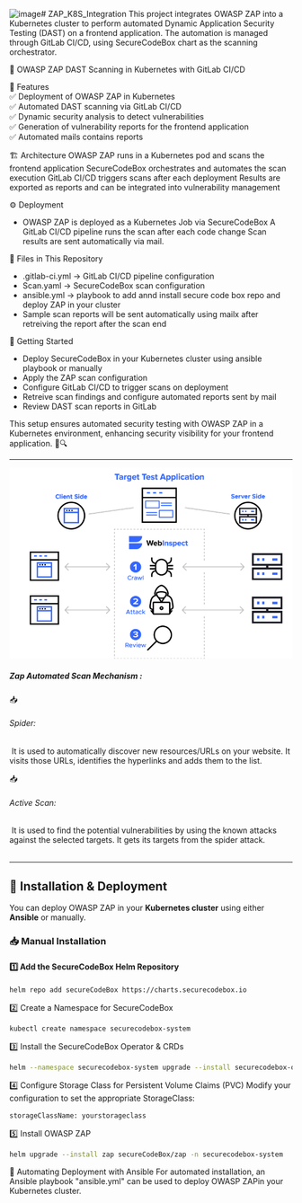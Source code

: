 ![image](https://github.com/user-attachments/assets/279c6a35-c90b-4667-9bea-cf3e0831a2a6)# ZAP_K8S_Integration
This project integrates OWASP ZAP into a Kubernetes cluster to perform automated Dynamic Application Security Testing (DAST) on a frontend application. The automation is managed through GitLab CI/CD, using SecureCodeBox chart as the scanning orchestrator.

🚀 OWASP ZAP DAST Scanning in Kubernetes with GitLab CI/CD

📌 Features <br/>
  ✅ Deployment of OWASP ZAP in Kubernetes <br/>
  ✅ Automated DAST scanning via GitLab CI/CD <br/>
  ✅ Dynamic security analysis to detect vulnerabilities <br/>
  ✅ Generation of vulnerability reports for the frontend application <br/>
  ✅ Automated mails contains reports <br/>

🏗️ Architecture
OWASP ZAP runs in a Kubernetes pod and scans the frontend application
SecureCodeBox orchestrates and automates the scan execution
GitLab CI/CD triggers scans after each deployment
Results are exported as reports and can be integrated into vulnerability management

⚙️ Deployment
  - OWASP ZAP is deployed as a Kubernetes Job via SecureCodeBox
  A GitLab CI/CD pipeline runs the scan after each code change
  Scan results are sent automatically via mail.

📜 Files in This Repository
  - .gitlab-ci.yml → GitLab CI/CD pipeline configuration
  - Scan.yaml → SecureCodeBox scan configuration
  - ansible.yml → playbook to add annd install secure code box repo and deploy ZAP in your cluster
  - Sample scan reports will be sent automatically using mailx after retreiving the report after the scan end
 
🚀 Getting Started
  - Deploy SecureCodeBox in your Kubernetes cluster using ansible playbook or manually
  - Apply the ZAP scan configuration
  - Configure GitLab CI/CD to trigger scans on deployment
  - Retreive scan findings and configure automated reports sent by mail
  - Review DAST scan reports in GitLab

This setup ensures automated security testing with OWASP ZAP in a Kubernetes environment, enhancing security visibility for your frontend application. 🚀🔍 </br>




---

![ZAP Kubernetes Integration](https://github.com/HamzaBms/ZAP_K8S_Integration/blob/main/WebAppScanning.png)

##### Zap Automated Scan Mechanism :

 📥 <h6>Spider:</h6> It is used to automatically discover new resources/URLs on your website. It visits those URLs, identifies the hyperlinks and adds them to the list. </br>

 📥 <h6>Active Scan:</h6> It is used to find the potential vulnerabilities by using the known attacks against the selected targets. It gets its targets from the spider attack. </br></br>



---

## 🚀 Installation & Deployment  

You can deploy OWASP ZAP in your **Kubernetes cluster** using either **Ansible** or manually.

### 📥 Manual Installation  

#### 1️⃣ Add the SecureCodeBox Helm Repository  
```sh
helm repo add secureCodeBox https://charts.securecodebox.io
```
2️⃣ Create a Namespace for SecureCodeBox

```sh
kubectl create namespace securecodebox-system
```

3️⃣ Install the SecureCodeBox Operator & CRDs
```sh
helm --namespace securecodebox-system upgrade --install securecodebox-operator secureCodeBox/operator
```

4️⃣ Configure Storage Class for Persistent Volume Claims (PVC)
Modify your configuration to set the appropriate StorageClass:
```sh
storageClassName: yourstorageclass
```

5️⃣ Install OWASP ZAP
```sh
helm upgrade --install zap secureCodeBox/zap -n securecodebox-system
```

🔄 Automating Deployment with Ansible
For automated installation, an Ansible playbook "ansible.yml" can be used to deploy OWASP ZAPin your Kubernetes cluster.

